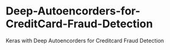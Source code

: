 # Deep-Autoencorders-for-CreditCard-Fraud-Detection
Keras with Deep Autoencorders for Creditcard Fraud Detection
